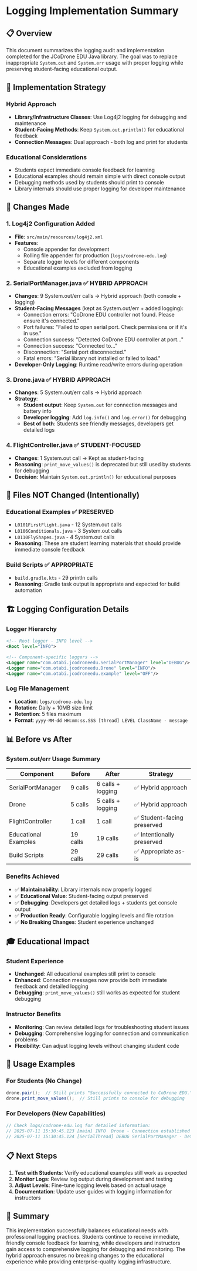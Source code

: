 # Logging Implementation Summary

## 📋 Overview

This document summarizes the logging audit and implementation completed for the JCoDrone EDU Java library. The goal was to replace inappropriate `System.out` and `System.err` usage with proper logging while preserving student-facing educational output.

## 🎯 Implementation Strategy

### **Hybrid Approach**
- **Library/Infrastructure Classes**: Use Log4j2 logging for debugging and maintenance
- **Student-Facing Methods**: Keep `System.out.println()` for educational feedback
- **Connection Messages**: Dual approach - both log and print for students

### **Educational Considerations**
- Students expect immediate console feedback for learning
- Educational examples should remain simple with direct console output
- Debugging methods used by students should print to console
- Library internals should use proper logging for developer maintenance

## 🔧 Changes Made

### **1. Log4j2 Configuration Added**
- **File**: `src/main/resources/log4j2.xml`
- **Features**:
  - Console appender for development
  - Rolling file appender for production (`logs/codrone-edu.log`)
  - Separate logger levels for different components
  - Educational examples excluded from logging

### **2. SerialPortManager.java** ✅ **HYBRID APPROACH**
- **Changes**: 9 System.out/err calls → Hybrid approach (both console + logging)
- **Student-Facing Messages** (kept as System.out/err + added logging):
  - Connection errors: "CoDrone EDU controller not found. Please ensure it's connected."
  - Port failures: "Failed to open serial port. Check permissions or if it's in use."  
  - Connection success: "Detected CoDrone EDU controller at port..."
  - Connection success: "Connected to..."
  - Disconnection: "Serial port disconnected."
  - Fatal errors: "Serial library not installed or failed to load."
- **Developer-Only Logging**: Runtime read/write errors during operation

### **3. Drone.java** ✅ **HYBRID APPROACH**
- **Changes**: 5 System.out/err calls → Hybrid approach
- **Strategy**:
  - **Student output**: Keep `System.out` for connection messages and battery info
  - **Developer logging**: Add `log.info()` and `log.error()` for debugging
  - **Best of both**: Students see friendly messages, developers get detailed logs

### **4. FlightController.java** ✅ **STUDENT-FOCUSED**
- **Changes**: 1 System.out call → Kept as student-facing
- **Reasoning**: `print_move_values()` is deprecated but still used by students for debugging
- **Decision**: Maintain `System.out.println()` for educational purposes

## 📁 Files NOT Changed (Intentionally)

### **Educational Examples** ✅ **PRESERVED**
- `L0101FirstFlight.java` - 12 System.out calls
- `L0106Conditionals.java` - 3 System.out calls  
- `L0110FlyShapes.java` - 4 System.out calls
- **Reasoning**: These are student learning materials that should provide immediate console feedback

### **Build Scripts** ✅ **APPROPRIATE**
- `build.gradle.kts` - 29 println calls
- **Reasoning**: Gradle task output is appropriate and expected for build automation

## 🏗️ Logging Configuration Details

### **Logger Hierarchy**
```xml
<!-- Root logger - INFO level -->
<Root level="INFO">

<!-- Component-specific loggers -->
<Logger name="com.otabi.jcodroneedu.SerialPortManager" level="DEBUG"/>
<Logger name="com.otabi.jcodroneedu.Drone" level="INFO"/>
<Logger name="com.otabi.jcodroneedu.example" level="OFF"/>
```

### **Log File Management**
- **Location**: `logs/codrone-edu.log`
- **Rotation**: Daily + 10MB size limit
- **Retention**: 5 files maximum
- **Format**: `yyyy-MM-dd HH:mm:ss.SSS [thread] LEVEL ClassName - message`

## 📊 Before vs After

### **System.out/err Usage Summary**
| Component | Before | After | Strategy |
|-----------|--------|-------|----------|
| SerialPortManager | 9 calls | 6 calls + logging | ✅ Hybrid approach |
| Drone | 5 calls | 5 calls + logging | ✅ Hybrid approach |
| FlightController | 1 call | 1 call | ✅ Student-facing preserved |
| Educational Examples | 19 calls | 19 calls | ✅ Intentionally preserved |
| Build Scripts | 29 calls | 29 calls | ✅ Appropriate as-is |

### **Benefits Achieved**
- ✅ **Maintainability**: Library internals now properly logged
- ✅ **Educational Value**: Student-facing output preserved
- ✅ **Debugging**: Developers get detailed logs + students get console output
- ✅ **Production Ready**: Configurable logging levels and file rotation
- ✅ **No Breaking Changes**: Student experience unchanged

## 🎓 Educational Impact

### **Student Experience** 
- **Unchanged**: All educational examples still print to console
- **Enhanced**: Connection messages now provide both immediate feedback and detailed logging
- **Debugging**: `print_move_values()` still works as expected for student debugging

### **Instructor Benefits**
- **Monitoring**: Can review detailed logs for troubleshooting student issues
- **Debugging**: Comprehensive logging for connection and communication problems
- **Flexibility**: Can adjust logging levels without changing student code

## 🚀 Usage Examples

### **For Students** (No Change)
```java
drone.pair();  // Still prints "Successfully connected to CoDrone EDU."
drone.print_move_values();  // Still prints to console for debugging
```

### **For Developers** (New Capabilities)
```java
// Check logs/codrone-edu.log for detailed information:
// 2025-07-11 15:30:45.123 [main] INFO  Drone - Connection established - Model: CDE, Firmware: 1.2.3, Battery: 85%
// 2025-07-11 15:30:45.124 [SerialThread] DEBUG SerialPortManager - Detected CoDrone EDU controller at port /dev/ttyUSB0
```

## 📋 Next Steps

1. **Test with Students**: Verify educational examples still work as expected
2. **Monitor Logs**: Review log output during development and testing
3. **Adjust Levels**: Fine-tune logging levels based on actual usage
4. **Documentation**: Update user guides with logging information for instructors

## 🎯 Summary

This implementation successfully balances educational needs with professional logging practices. Students continue to receive immediate, friendly console feedback for learning, while developers and instructors gain access to comprehensive logging for debugging and monitoring. The hybrid approach ensures no breaking changes to the educational experience while providing enterprise-quality logging infrastructure.
